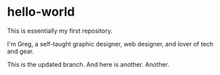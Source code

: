 # hello-world
This is essentially my first repository.

I'm Greg, a self-taught graphic designer, web designer, and lover of tech and gear.

This is the updated branch.
And here is another.
Another.